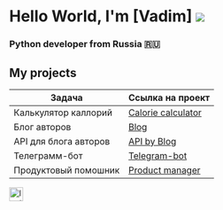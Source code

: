 # Hello World, I'm [Vadim] ![](https://github.com/VadimNT) 
### Python developer from Russia 🇷🇺

## My projects

|  Задача | Ссылка на проект  |
| ------------ | ------------ |
| Калькулятор каллорий|  [Calorie calculator](https://github.com/VadimNT/hw_python_oop "Calorie calculator") |
|  Блог авторов |  [Blog](https://github.com/VadimNT/hw05_final  "Blog")|
|  API для блога авторов | [ API by Blog](https://github.com/VadimNT/api_final_yatube " API by Blog") |
|  Телеграмм-бот |   [Telegram-bot](https://github.com/VadimNT/homework_bot "Telegram-bot")|
|  Продуктовый помошник |[Product manager](https://github.com/VadimNT/homework_bothttp:// "Telegram-bot")|


<a href="https://leetcode.com/smile-nt/"><img src="https://assets.leetcode.com/static_assets/public/webpack_bundles/images/logo-dark.e99485d9b.svg" height=25 alt="leetcode"></a></br>
